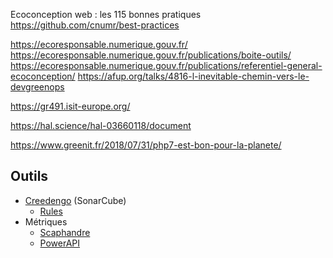Ecoconception web : les 115 bonnes pratiques
https://github.com/cnumr/best-practices

https://ecoresponsable.numerique.gouv.fr/
https://ecoresponsable.numerique.gouv.fr/publications/boite-outils/
https://ecoresponsable.numerique.gouv.fr/publications/referentiel-general-ecoconception/
https://afup.org/talks/4816-l-inevitable-chemin-vers-le-devgreenops

https://gr491.isit-europe.org/

https://hal.science/hal-03660118/document

https://www.greenit.fr/2018/07/31/php7-est-bon-pour-la-planete/

## Outils

* [Creedengo](https://github.com/green-code-initiative/creedengo-php) (SonarCube)
  * [Rules](https://github.com/green-code-initiative/creedengo-rules-specifications/tree/main/docs/rules)
* Métriques
  * [Scaphandre](https://github.com/hubblo-org/scaphandre?tab=readme-ov-file)
  * [PowerAPI](https://github.com/powerapi-ng/)

